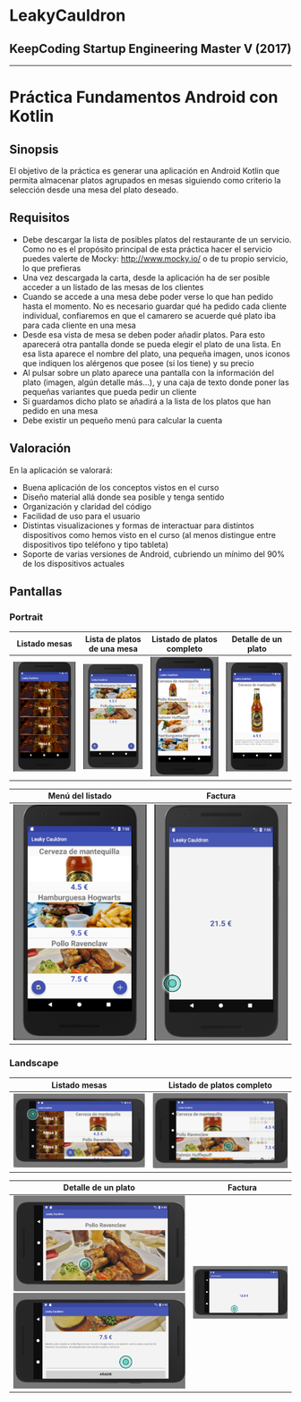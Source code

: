 # **LeakyCauldron**
## **KeepCoding Startup Engineering Master V (2017)**

- - -

# **Práctica Fundamentos Android con Kotlin**
## **Sinopsis**
El objetivo de la práctica es generar una aplicación en Android Kotlin que permita almacenar platos agrupados en mesas siguiendo como criterio la selección desde una mesa del plato deseado.

## **Requisitos**
- Debe descargar la lista de posibles platos del restaurante de un servicio. Como no es el propósito principal de esta práctica hacer el servicio puedes valerte de Mocky: http://www.mocky.io/ o de tu propio servicio, lo que prefieras
- Una vez descargada la carta, desde la aplicación ha de ser posible acceder a un listado de las mesas de los clientes
- Cuando se accede a una mesa debe poder verse lo que han pedido hasta el momento. No es necesario guardar qué ha pedido cada cliente individual, confiaremos en que el camarero se acuerde qué plato iba para cada cliente en una mesa
- Desde esa vista de mesa se deben poder añadir platos. Para esto aparecerá otra pantalla donde se pueda elegir el plato de una lista. En esa lista aparece el nombre del plato, una pequeña imagen, unos iconos que indiquen los alérgenos que posee (si los tiene) y su precio
- Al pulsar sobre un plato aparece una pantalla con la información del plato (imagen, algún detalle más...), y una caja de texto donde poner las pequeñas variantes que pueda pedir un cliente
- Si guardamos dicho plato se añadirá a la lista de los platos que han pedido en una mesa
- Debe existir un pequeño menú para calcular la cuenta

## **Valoración**
En la aplicación se valorará:
- Buena aplicación de los conceptos vistos en el curso
- Diseño material allá donde sea posible y tenga sentido
- Organización y claridad del código
- Facilidad de uso para el usuario
- Distintas visualizaciones y formas de interactuar para distintos dispositivos como hemos visto en el curso (al menos distingue entre dispositivos tipo teléfono y tipo tableta)
- Soporte de varias versiones de Android, cubriendo un mínimo del 90% de
los dispositivos actuales

## Pantallas 
### Portrait
Listado mesas | Lista de platos de una mesa | Listado de platos completo | Detalle de un plato
------------ | ------------- | ------------- | -------------
<img src = "https://github.com/manuelcolmenero/LeakyCauldron/blob/develop/screenshots/port/Pantalla01.png" width="250px"> | <img src = "https://github.com/manuelcolmenero/LeakyCauldron/blob/develop/screenshots/port/Pantalla02.png" width="250px"> | <img src = "https://github.com/manuelcolmenero/LeakyCauldron/blob/develop/screenshots/port/Pantalla03.png" width="250px"> | <img src = "https://github.com/manuelcolmenero/LeakyCauldron/blob/develop/screenshots/port/Pantalla04.png" width="250px">

Menú del listado  | Factura 
------------ | ------------- 
<img src = "https://github.com/manuelcolmenero/LeakyCauldron/blob/develop/screenshots/port/Pantalla05.png" width="250px"> | <img src = "https://github.com/manuelcolmenero/LeakyCauldron/blob/develop/screenshots/port/Pantalla06.png" width="250px"> 

### Landscape
Listado mesas | Listado de platos completo 
------------ | ------------- 
<img src = "https://github.com/manuelcolmenero/LeakyCauldron/blob/develop/screenshots/land/pantalla01.png" width="350px"> | <img src = "https://github.com/manuelcolmenero/LeakyCauldron/blob/develop/screenshots/land/pantalla02.png" width="350px"> 


Detalle de un plato |  Factura 
------------ | -------------
<img src = "https://github.com/manuelcolmenero/LeakyCauldron/blob/develop/screenshots/land/pantalla03a.png" width="350px"> <img src = "https://github.com/manuelcolmenero/LeakyCauldron/blob/develop/screenshots/land/pantalla03b.png" width="350px"> | <img src = "https://github.com/manuelcolmenero/LeakyCauldron/blob/develop/screenshots/land/pantalla04.png" width="350px"> 